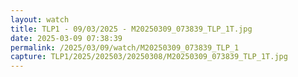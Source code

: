 ```yaml
---
layout: watch
title: TLP1 - 09/03/2025 - M20250309_073839_TLP_1T.jpg
date: 2025-03-09 07:38:39
permalink: /2025/03/09/watch/M20250309_073839_TLP_1
capture: TLP1/2025/202503/20250308/M20250309_073839_TLP_1T.jpg
---
```

